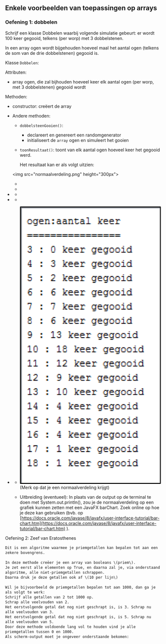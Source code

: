 ## Enkele voorbeelden van toepassingen op arrays

### Oefening 1: dobbelen

Schrijf een klasse Dobbelen waarbij volgende simulatie gebeurt: er wordt 100 keer gegooid, telkens \(per worp\) met 3 dobbelstenen.

In een array ogen wordt bijgehouden hoeveel maal het aantal ogen \(telkens de som van de drie dobbelstenen\) gegooid is.

Klasse `Dobbelen`:

Attributen:

* array ogen, die zal bijhouden hoeveel keer elk aantal ogen \(per worp, met 3 dobbelstenen\) gegooid wordt

Methoden:

* constructor: creëert de array
* Andere methoden:

  * `dobbelsteenGooien()`:
    * declareert en genereert een randomgenerator
    * initialiseert de `array` ogen en simuleert het gooien
  * `toonResultaat()`: toont van elk aantal ogen hoeveel keer het gegooid werd.

    Het resultaat kan er als volgt uitzien: 

  &lt;img src="normaalverdeling.png" height="300px"&gt;

  * 
  * 

* * 
* * 
* * 
    ![](/assets/normaalverdeling.png)\(Merk op dat je een normaalverdeling krijgt\)

  * Uitbreiding \(eventueel\): In plaats van de output op de terminal te doen met System.out.println\(\), zou je de normaalverdeling op een grafiek kunnen zetten met een JavaFX barChart. Zoek online op hoe je deze kan gebruiken \(bvb. op [https://docs.oracle.com/javase/8/javafx/user-interface-tutorial/bar-chart.htm](https://docs.oracle.com/javase/8/javafx/user-interface-tutorial/bar-chart.htm) \).

Oefening 2: Zeef van Eratosthenes

```
Dit is een algoritme waarmee je priemgetallen kan bepalen tot aan een zekere bovengrens.

In deze methode creëer je een array van booleans \(priem\). 
Je zet eerst alle elementen op True, en daarna zal je, via onderstaand algoritme, alle niet‐priemgetallen schrappen. 
Daarna druk je deze getallen ook af \(10 per lijn\)

Wil je bijvoorbeeld de priemgetallen bepalen tot aan 1000, dan ga je als volgt te werk:
Schrijf alle getallen van 2 tot 1000 op.
Schrap alle veelvouden van 2.
Het eerstvolgende getal dat nog niet geschrapt is, is 3. Schrap nu alle veelvouden van 3.
Het eerstvolgende getal dat nog niet geschrapt is, is 5. Schrap nu alle veelvouden van 5.
Door deze methode voldoende lang vol te houden vind je alle priemgetallen tussen 0 en 1000.
Als scherm‐output moet je ongeveer onderstaande bekomen:
```



